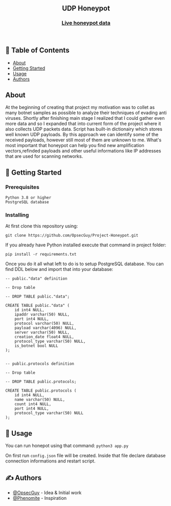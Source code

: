 <h2 align="center">UDP Honeypot</h2>
<h3 align="center"><a href="http://83.168.107.114:8000/">Live honeypot data</a></h3><br>


## 📝 Table of Contents

- [About](#about)
- [Getting Started](#getting_started)
- [Usage](#usage)
- [Authors](#authors)

## About <a name = "about"></a>

At the beginning of creating that project my motivation was to collet as many botnet samples as possible to analyze their techniques of evading anti viruses. Shortly after finishing main stage I realized that I could gather even more data and so I expanded that into current form of the project where it also collects UDP packets data. Script has built-in dictionairy which stores well known UDP payloads. By this approach we can identify some of the received payloads, however still most of them are unknown to me. What's most important that honeypot can help you find new amplification vectors,refinded payloads and other useful informations like IP addresses that are used for scanning networks.

## 🏁 Getting Started <a name = "getting_started"></a>

### Prerequisites

```
Python 3.8 or higher
PostgreSQL database
```

### Installing

At first clone this repository using:
```
git clone https://github.com/OpsecGuy/Project-Honeypot.git
```

If you already have Python installed execute that command in project folder:
```
pip install -r requirements.txt
```

Once you do it all what left to do is to setup PostgreSQL database. You can find DDL below and import that into your database:
```
-- public."data" definition

-- Drop table

-- DROP TABLE public."data";

CREATE TABLE public."data" (
	id int4 NULL,
	ipaddr varchar(50) NULL,
	port int4 NULL,
	protocol varchar(50) NULL,
	payload varchar(4096) NULL,
	server varchar(50) NULL,
	creation_date float4 NULL,
	protocol_type varchar(50) NULL,
	is_botnet bool NULL
);


-- public.protocols definition

-- Drop table

-- DROP TABLE public.protocols;

CREATE TABLE public.protocols (
	id int4 NULL,
	name varchar(50) NULL,
	count int4 NULL,
	port int4 NULL,
	protocol_type varchar(50) NULL
);
```

## 🎈 Usage <a name="usage"></a>
You can run honepot using that command:
```python3 app.py```

On first run ```config.json``` file will be created. Inside that file declare database connection informations and restart script.


## ✍️ Authors <a name = "authors"></a>
- [@OpsecGuy](https://github.com/OpsecGuy) - Idea & Initial work
- [@Phenomite](https://github.com/Phenomite/AMP-Research/) - Inspiration

